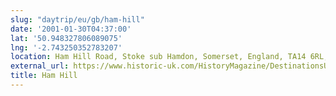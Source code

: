 ```yaml
---
slug: "daytrip/eu/gb/ham-hill"
date: '2001-01-30T04:37:00'
lat: '50.948327806089075'
lng: '-2.743250352783207'
location: Ham Hill Road, Stoke sub Hamdon, Somerset, England, TA14 6RL, United Kingdom
external_url: https://www.historic-uk.com/HistoryMagazine/DestinationsUK/Ham-Hill-Somerset/
title: Ham Hill
---
```



